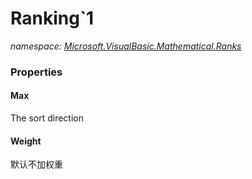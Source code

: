 ﻿# Ranking`1
_namespace: <a href="#" onClick="load('/docs/Microsoft.VisualBasic.Mathematical.Ranks/index.md')">Microsoft.VisualBasic.Mathematical.Ranks</a>_






### Properties

#### Max
The sort direction
#### Weight
默认不加权重
